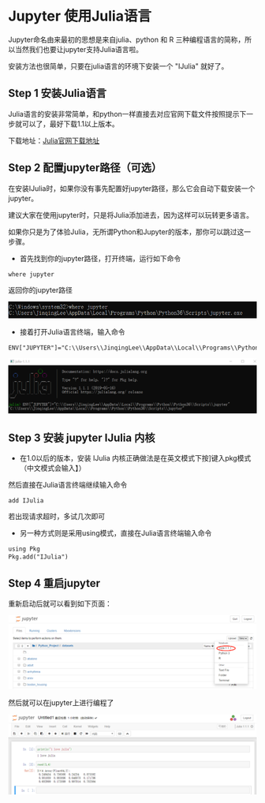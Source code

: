 # Jupyter 使用Julia语言

Jupyter命名由来最初的思想是来自julia、python 和 R 三种编程语言的简称，所以当然我们也要让jupyter支持Julia语言啦。

安装方法也很简单，只要在julia语言的环境下安装一个 "IJulia" 就好了。

## Step 1 安装Julia语言
Julia语言的安装非常简单，和python一样直接去对应官网下载文件按照提示下一步就可以了，最好下载1.1以上版本。 

下载地址：[Julia官网下载地址](https://julialang.org/downloads/)

## Step 2 配置jupyter路径（可选）
在安装IJulia时，如果你没有事先配置好jupyter路径，那么它会自动下载安装一个jupyter。

建议大家在使用jupyter时，只是将Julia添加进去，因为这样可以玩转更多语言。

如果你只是为了体验Julia，无所谓Python和Jupyter的版本，那你可以跳过这一步骤。

- 首先找到你的jupyter路径，打开终端，运行如下命令
```
where jupyter
```
返回你的jupyter路径

![](https://github.com/Hourout/Jupyter-Extra-Features/blob/master/image/julia1.png)

- 接着打开Julia语言终端，输入命令
 ```
 ENV["JUPYTER"]="C:\\Users\\JinqingLee\\AppData\\Local\\Programs\\Python\\Python36\\Scripts\\jupyter"
 ```

![](https://github.com/Hourout/Jupyter-Extra-Features/blob/master/image/julia2.png)

## Step 3 安装 jupyter IJulia 内核
- 在1.0以后的版本，安装 IJulia 内核正确做法是在英文模式下按]键入pkg模式（中文模式会输入】）

然后直接在Julia语言终端继续输入命令
```
add IJulia
```
若出现请求超时，多试几次即可

- 另一种方式则是采用using模式，直接在Julia语言终端输入命令
```
using Pkg
Pkg.add("IJulia")
```

## Step 4 重启jupyter
重新启动后就可以看到如下页面：

![](https://github.com/Hourout/Jupyter-Extra-Features/blob/master/image/julia3.png)

然后就可以在jupyter上进行编程了

![](https://github.com/Hourout/Jupyter-Extra-Features/blob/master/image/julia4.png)
